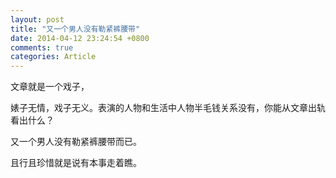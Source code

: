 ```yaml
---
layout: post
title: "又一个男人没有勒紧裤腰带"
date: 2014-04-12 23:24:54 +0800
comments: true
categories: Article 
---
```

文章就是一个戏子，

婊子无情，戏子无义。表演的人物和生活中人物半毛钱关系没有，你能从文章出轨看出什么？

又一个男人没有勒紧裤腰带而已。

且行且珍惜就是说有本事走着瞧。




